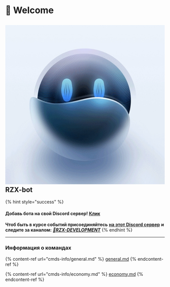 # 🤩 Welcome

## &#x20;<img src=".gitbook/assets/image (6).png" alt="" data-size="line"> **RZX-bot**

{% hint style="success" %}
#### Добавь бота на свой Discord сервер! [Клик](https://invite.rzx.ehd.lol/)

**Чтоб быть в курсе событий присоединяйтесь** [**на этот Discord сервер**](https://discord.gg/cEqr2Cv73j) **и следите за каналом:** [_**🤖RZX-DEVELOPMENT**_](https://discord.com/channels/967016490723336192/1131319491494686720)
{% endhint %}

***

### Информация о командах

{% content-ref url="cmds-info/general.md" %}
[general.md](cmds-info/general.md)
{% endcontent-ref %}

{% content-ref url="cmds-info/economy.md" %}
[economy.md](cmds-info/economy.md)
{% endcontent-ref %}
